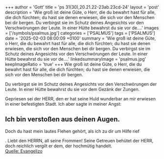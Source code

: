 +++
author = 'Gott'
title = 'ps 31(30),20.21.22-23ab.23cd-24'
layout = 'post'
description = 'Wie groß ist deine Güte, o Herr,  die du bewahrt hast für alle, die dich fürchten; du hast sie denen erwiesen,  die sich vor den Menschen bei dir bergen.  Du verbirgst sie im Schutz deines Angesichts  vor den Verschwörungen der Leute.  In einer Hütte bewahrst du sie  vor de....'
images = ['/symbols/psalmus.jpg']
categories = ['PSALMUS']
tags = ['PSALMUS']
date = '2025-02-03 08:00:09 +0100'
summary = 'Wie groß ist deine Güte, o Herr,  die du bewahrt hast für alle, die dich fürchten; du hast sie denen erwiesen,  die sich vor den Menschen bei dir bergen.  Du verbirgst sie im Schutz deines Angesichts  vor den Verschwörungen der Leute.  In einer Hütte bewahrst du sie  vor de....'
linkedsummaryImage = 'psalmus.jpg'
keepImageRatio = 'true'
+++
Wie groß ist deine Güte, o Herr, 
die du bewahrt hast für alle, die dich fürchten;
du hast sie denen erwiesen, 
die sich vor den Menschen bei dir bergen.

Du verbirgst sie im Schutz deines Angesichts 
vor den Verschwörungen der Leute. 
In einer Hütte bewahrst du sie 
vor dem Gezänk der Zungen.<!--more-->

Gepriesen sei der HERR, 
den er hat seine Huld wunderbar an mir erwiesen
in einer befestigten Stadt.
Ich aber sagte in meiner Angst:

Ich bin verstoßen aus deinen Augen.
-
Doch du hast mein lautes Flehen gehört, 
als ich zu dir um Hilfe rief

.
Liebt den HERRN, all seine Frommen! 
Seine Getreuen behütet der HERR, 
doch reichlich vergilt er dem, der hochmütig handelt.<br> [Quelle: Evangelizo](https://evangeliumtagfuertag.org/DE/gospel)